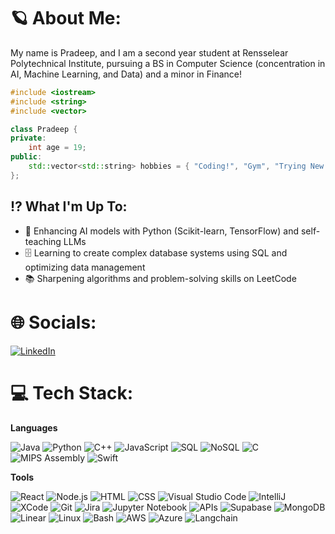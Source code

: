 # 🪐 About Me:

My name is Pradeep, and I am a second year student at Rensselear Polytechnical Institute, pursuing a BS in Computer Science (concentration in AI, Machine Learning, and Data) and a minor in Finance!

```cpp
#include <iostream>
#include <string>
#include <vector>

class Pradeep {
private:
    int age = 19;
public:
    std::vector<std::string> hobbies = { "Coding!", "Gym", "Trying New Restaurants!", "Hanging Out With Friends", "Music" };
};
```

## ⁉️ What I'm Up To:

- 🤖 Enhancing AI models with Python (Scikit-learn, TensorFlow) and self-teaching LLMs
- 🗄️ Learning to create complex database systems using SQL and optimizing data management
- 📚 Sharpening algorithms and problem-solving skills on LeetCode

# 🌐 Socials:

[![LinkedIn](https://img.shields.io/badge/LinkedIn-%230077B5.svg?style=for-the-badge&logo=linkedin&logoColor=white)](https://linkedin.com/in/pradeep-giri-66a1712a7)

# 💻 Tech Stack:
**Languages**

![Java](https://img.shields.io/badge/Java-%23ED8B00.svg?style=for-the-badge&logo=java&logoColor=white)
![Python](https://img.shields.io/badge/Python-%233776AB.svg?style=for-the-badge&logo=python&logoColor=white)
![C++](https://img.shields.io/badge/C++-%2300599C.svg?style=for-the-badge&logo=c%2B%2B&logoColor=white)
![JavaScript](https://img.shields.io/badge/JavaScript-%23F7DF1E.svg?style=for-the-badge&logo=javascript&logoColor=black)
![SQL](https://img.shields.io/badge/SQL-%2300758F.svg?style=for-the-badge&logo=sqlite&logoColor=white)
![NoSQL](https://img.shields.io/badge/NoSQL-%2300E676.svg?style=for-the-badge&logo=mongodb&logoColor=white)
![C](https://img.shields.io/badge/C-%2300599C.svg?style=for-the-badge&logo=c&logoColor=white)
![MIPS Assembly](https://img.shields.io/badge/MIPS-%23FFA500.svg?style=for-the-badge&logo=assemblyscript&logoColor=white)
![Swift](https://img.shields.io/badge/Swift-%23FA7343.svg?style=for-the-badge&logo=swift&logoColor=white)

**Tools**

![React](https://img.shields.io/badge/React-%2320232a.svg?style=for-the-badge&logo=react&logoColor=%2361DAFB)
![Node.js](https://img.shields.io/badge/Node.js-%23339933.svg?style=for-the-badge&logo=nodedotjs&logoColor=white)
![HTML](https://img.shields.io/badge/HTML-%23E34F26.svg?style=for-the-badge&logo=html5&logoColor=white)
![CSS](https://img.shields.io/badge/CSS-%231572B6.svg?style=for-the-badge&logo=css3&logoColor=white)
![Visual Studio Code](https://img.shields.io/badge/VSCode-%23007ACC.svg?style=for-the-badge&logo=visualstudiocode&logoColor=white)
![IntelliJ](https://img.shields.io/badge/IntelliJ-%23000000.svg?style=for-the-badge&logo=intellijidea&logoColor=white)
![XCode](https://img.shields.io/badge/XCode-%231575F3.svg?style=for-the-badge&logo=xcode&logoColor=white)
![Git](https://img.shields.io/badge/Git-%23F05033.svg?style=for-the-badge&logo=git&logoColor=white)
![Jira](https://img.shields.io/badge/Jira-%230A0FFF.svg?style=for-the-badge&logo=jira&logoColor=white)
![Jupyter Notebook](https://img.shields.io/badge/Jupyter-%23F37626.svg?style=for-the-badge&logo=jupyter&logoColor=white)
![APIs](https://img.shields.io/badge/API-%23FF6C37.svg?style=for-the-badge&logo=postman&logoColor=white)
![Supabase](https://img.shields.io/badge/Supabase-%233ECF8E.svg?style=for-the-badge&logo=supabase&logoColor=white)
![MongoDB](https://img.shields.io/badge/MongoDB-%2347A248.svg?style=for-the-badge&logo=mongodb&logoColor=white)
![Linear](https://img.shields.io/badge/Linear-%23000000.svg?style=for-the-badge&logo=linear&logoColor=white)
![Linux](https://img.shields.io/badge/Linux-%23FCC624.svg?style=for-the-badge&logo=linux&logoColor=black)
![Bash](https://img.shields.io/badge/Bash-%234EAA25.svg?style=for-the-badge&logo=gnubash&logoColor=white)
![AWS](https://img.shields.io/badge/AWS-%23FF9900.svg?style=for-the-badge&logo=amazonaws&logoColor=white)
![Azure](https://img.shields.io/badge/Azure-%230072C6.svg?style=for-the-badge&logo=microsoftazure&logoColor=white)
![Langchain](https://img.shields.io/badge/Langchain-%231572B6.svg?style=for-the-badge&logo=chainlink&logoColor=white)



<!--
**pradeepg78/pradeepg78** is a ✨ _special_ ✨ repository because its `README.md` (this file) appears on your GitHub profile.

Here are some ideas to get you started:

- 🔭 I’m currently working on ...
- 🌱 I’m currently learning ...
- 👯 I’m looking to collaborate on ...
- 🤔 I’m looking for help with ...
- 💬 Ask me about ...
- 📫 How to reach me: ...
- 😄 Pronouns: ...
- ⚡ Fun fact: ...
-->
